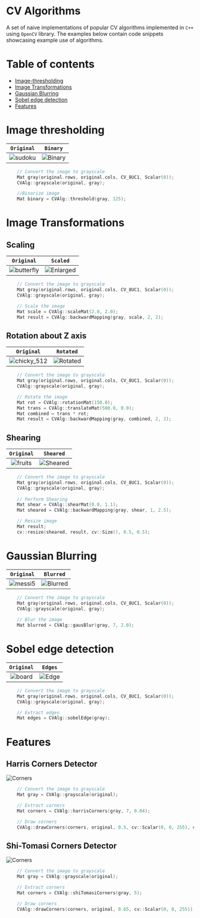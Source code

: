 # CV Algorithms
A set of naive implementations of popular CV algorithms implemented in `C++` using `OpenCV` library. The examples below contain code snippets showcasing example use of algorithms.

# Table of contents
- [Image-thresholding](#Image-thresholding)
- [Image Transformations](#Image-Transformations)
- [Gaussian Blurring](#Gaussian-Blurring)
- [Sobel edge detection](#Sobel-edge-detection)
- [Features](#Features)

# Image thresholding

| `Original` | `Binary` |
| :---:| :---:|
|![sudoku](https://user-images.githubusercontent.com/50104866/178046409-b5905053-e777-494c-ab34-3fb9c5c5eeb7.png) | ![Binary](https://user-images.githubusercontent.com/50104866/178046386-30209dc4-c40d-4f6c-a880-d9c2837442ac.png)|

```C++
    // Convert the image to grayscale
    Mat gray(original.rows, original.cols, CV_8UC1, Scalar(0));
    CVAlg::grayscale(original, gray);

    //Binarize image
    Mat binary = CVAlg::threshold(gray, 125);
```

# Image Transformations

## Scaling

| `Original` | `Scaled` |
| :---:| :---:|
|![butterfly](https://user-images.githubusercontent.com/50104866/178106450-10805a9f-6d99-47d2-9d5d-290d72418c4d.jpg)|![Enlarged](https://user-images.githubusercontent.com/50104866/178106462-62149a57-f3be-4724-9c1b-96b617b00435.png)|


```C++
    // Convert the image to grayscale
    Mat gray(original.rows, original.cols, CV_8UC1, Scalar(0));
    CVAlg::grayscale(original, gray);

    // Scale the image
    Mat scale = CVAlg::scaleMat(2.0, 2.0);
    Mat result = CVAlg::backwardMapping(gray, scale, 2, 2);
```

## Rotation about Z axis

| `Original` | `Rotated` |
| :---:| :---:|
| ![chicky_512](https://user-images.githubusercontent.com/50104866/178111529-a5a7527e-8b52-4495-8539-81341b259bb4.png)|![Rotated](https://user-images.githubusercontent.com/50104866/178111549-a464b869-b390-414d-90d2-9cd7349911b9.png)|


```C++
    // Convert the image to grayscale
    Mat gray(original.rows, original.cols, CV_8UC1, Scalar(0));
    CVAlg::grayscale(original, gray);

    // Rotate the image
    Mat rot = CVAlg::rotationMat(150.0);
    Mat trans = CVAlg::translateMat(500.0, 0.0);
    Mat combined = trans * rot;
    Mat result = CVAlg::backwardMapping(gray, combined, 2, 2);
```

## Shearing

| `Original` | `Sheared` |
| :---:| :---:|
|![fruits](https://user-images.githubusercontent.com/50104866/178017490-d4207355-a50b-48c8-b19d-da5953ecdc4d.jpg)| ![Sheared](https://user-images.githubusercontent.com/50104866/178017526-11a6ac4d-c25d-4846-b97f-8ad9a6e0b8e2.png)|

```C++
    // Convert the image to grayscale
    Mat gray(original.rows, original.cols, CV_8UC1, Scalar(0));
    CVAlg::grayscale(original, gray);
    
    // Perform Shearing
    Mat shear = CVAlg::shearMat(0.0, 1.1);
    Mat sheared = CVAlg::backwardMapping(gray, shear, 1, 2.5);

    // Resize image
    Mat result;
    cv::resize(sheared, result, cv::Size(), 0.5, 0.5);
```

# Gaussian Blurring

| `Original` | `Blurred` |
| :---:| :---:|
|![messi5](https://user-images.githubusercontent.com/50104866/178017771-976034df-095e-477a-8e84-259ccf8e4cb9.jpg)|  ![Blurred](https://user-images.githubusercontent.com/50104866/178017811-e9bf8d02-aada-4778-ad09-95cba2b1948b.png)|

```C++
    // Convert the image to grayscale
    Mat gray(original.rows, original.cols, CV_8UC1, Scalar(0));
    CVAlg::grayscale(original, gray);
    
    // Blur the image
    Mat blurred = CVAlg::gausBlur(gray, 7, 2.0);
```

# Sobel edge detection

| `Original` | `Edges` |
| :---:| :---:|
|![board](https://user-images.githubusercontent.com/50104866/178017910-103673e6-cc3c-477e-ae6c-ac110038d985.jpg) | ![Edge](https://user-images.githubusercontent.com/50104866/178017881-9e448181-dcc5-4944-b497-37436b781de1.png)|

```C++
    // Convert the image to grayscale
    Mat gray(original.rows, original.cols, CV_8UC1, Scalar(0));
    CVAlg::grayscale(original, gray);

    // Extract edges
    Mat edges = CVAlg::sobelEdge(gray);
```

# Features

## Harris Corners Detector
![Corners](https://user-images.githubusercontent.com/50104866/178045575-cb38ad40-e82f-4d83-a00b-e96bb9f48200.png)


```C++
    // Convert the image to grayscale
    Mat gray = CVAlg::grayscale(original);

    // Extract corners
    Mat corners = CVAlg::harrisCorners(gray, 7, 0.04);

    // Draw corners
    CVAlg::drawCorners(corners, original, 0.5, cv::Scalar(0, 0, 255), cv::MARKER_DIAMOND);
```


## Shi-Tomasi Corners Detector
![Corners](https://user-images.githubusercontent.com/50104866/178031086-d5072d23-7ddb-4e18-9662-78e1ff081c7f.png)

```C++
    // Convert the image to grayscale
    Mat gray = CVAlg::grayscale(original);

    // Extract corners
    Mat corners = CVAlg::shiTomasiCorners(gray, 5);

    // Draw corners
    CVAlg::drawCorners(corners, original, 0.65, cv::Scalar(0, 0, 255));
```

